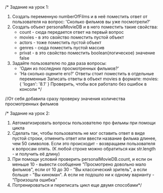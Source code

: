 /* Задание на урок 1:
1) Создать переменную numberOfFilms и в неё поместить ответ от пользователя на вопрос:
'Сколько фильмов вы уже посмотрели?'
2) Создать объект personalMovieDB и в него поместить такие свойства:
    - count - сюда передается ответ на первый вопрос
    - movies - в это свойство поместить пустой объект
    - actors - тоже поместить пустой объект
    - genres - сюда поместить пустой массив
    - privat - в это свойство поместить boolean(логическое) значение false
3) Задайте пользователю по два раза вопросы:
    - 'Один из последних просмотренных фильмов?'
    - 'На сколько оцените его?'
Ответы стоит поместить в отдельные переменные
Записать ответы в объект movies в формате: 
    movies: {
        'logan': '8.1'
    }
Проверить, чтобы все работало без ошибок в консоли */

//От себя добавила сразу проверку значения количества просмотренных фильмов

  
/* Задание на урок 2:
1) Автоматизировать вопросы пользователю про фильмы при помощи цикла
2) Сделать так, чтобы пользователь не мог оставить ответ в виде пустой строки,
отменить ответ или ввести название фильма длинее, чем 50 символов. Если это происходит - 
возвращаем пользователя к вопросам опять. (К любой строке можно обратиться как 
str.length - и получить её длину)
3) При помощи условий проверить  personalMovieDB.count, и если он меньше 10 - вывести сообщение
"Просмотрено довольно мало фильмов", если от 10 до 30 - "Вы классический зритель", а если больше - 
"Вы киноман". А если не подошло ни к одному варианту - "Произошла ошибка"
4) Потренироваться и переписать цикл еще двумя способами*/